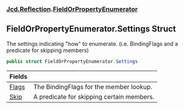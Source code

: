 ### [Jcd.Reflection](Jcd.Reflection.md 'Jcd.Reflection').[FieldOrPropertyEnumerator](Jcd.Reflection.FieldOrPropertyEnumerator.md 'Jcd.Reflection.FieldOrPropertyEnumerator')

## FieldOrPropertyEnumerator.Settings Struct

The settings indicating "how" to enumerate. (i.e. BindingFlags and a predicate for skipping members)

```csharp
public struct FieldOrPropertyEnumerator.Settings
```

| Fields                                                                                                                        |                                           |
|:------------------------------------------------------------------------------------------------------------------------------|:------------------------------------------|
| [Flags](Jcd.Reflection.FieldOrPropertyEnumerator.Settings.Flags.md 'Jcd.Reflection.FieldOrPropertyEnumerator.Settings.Flags') | The BindingFlags for the member lookup.   |
| [Skip](Jcd.Reflection.FieldOrPropertyEnumerator.Settings.Skip.md 'Jcd.Reflection.FieldOrPropertyEnumerator.Settings.Skip')    | A predicate for skipping certain members. |
